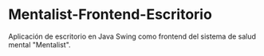 # Mentalist-Frontend-Escritorio
Aplicación de escritorio en Java Swing como frontend del sistema de salud mental "Mentalist".
